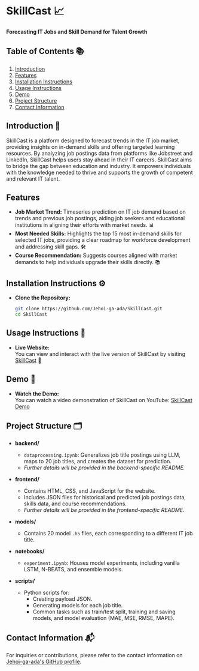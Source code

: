 # **SkillCast**  📈
**Forecasting IT Jobs and Skill Demand for Talent Growth** 

## **Table of Contents** 📚
1. [Introduction](#introduction)
2. [Features](#features)
3. [Installation Instructions](#installation-instructions)
4. [Usage Instructions](#usage-instructions)
5. [Demo](#demo)
6. [Project Structure](#project-structure)
7. [Contact Information](#contact-information)

## **Introduction** 📝
SkillCast is a platform designed to forecast trends in the IT job market, providing insights on in-demand skills and offering targeted learning resources. By analyzing job postings data from platforms like Jobstreet and LinkedIn, SkillCast helps users stay ahead in their IT careers. SkillCast aims to bridge the gap between education and industry. It empowers individuals with the knowledge needed to thrive and supports the growth of competent and relevant IT talent.

## **Features** 
- **Job Market Trend:** Timeseries prediction on IT job demand based on trends and previous job postings, aiding job seekers and educational institutions in aligning their efforts with market needs. 📊
- **Most Needed Skills:** Highlights the top 15 most in-demand skills for selected IT jobs, providing a clear roadmap for workforce development and addressing skill gaps. 🛠️
- **Course Recommendation:** Suggests courses aligned with market demands to help individuals upgrade their skills directly. 📚

## **Installation Instructions** ⚙️
- **Clone the Repository:**
   ```bash
   git clone https://github.com/Jehoi-ga-ada/SkillCast.git
   cd SkillCast
   ```

## **Usage Instructions** 🚀
- **Live Website:**  
  You can view and interact with the live version of SkillCast by visiting [SkillCast](https://skillcast.vercel.app/) 🌟

## **Demo** 🎥
- **Watch the Demo:**  
  You can watch a video demonstration of SkillCast on YouTube: [SkillCast Demo](https://youtu.be/0-UZ6eICb8s)

## **Project Structure** 🗂️
- **backend/**
  - `dataprocessing.ipynb`: Generalizes job title postings using LLM, maps to 20 job titles, and creates the dataset for prediction.
  - _Further details will be provided in the backend-specific README._

- **frontend/**
  - Contains HTML, CSS, and JavaScript for the website.
  - Includes JSON files for historical and predicted job postings data, skills data, and course recommendations.
  - _Further details will be provided in the frontend-specific README._

- **models/**
  - Contains 20 model `.h5` files, each corresponding to a different IT job title.

- **notebooks/**
  - `experiment.ipynb`: Houses model experiments, including vanilla LSTM, N-BEATS, and ensemble models.

- **scripts/**
  - Python scripts for:
    - Creating payload JSON.
    - Generating models for each job title.
    - Common tasks such as train/test split, training and saving models, and model evaluation (MAE, MSE, RMSE, MAPE).

## **Contact Information** 📬
For inquiries or contributions, please refer to the contact information on [Jehoi-ga-ada's GitHub profile](https://github.com/Jehoi-ga-ada).